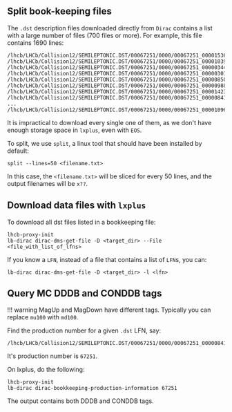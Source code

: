 ## Split book-keeping files
The `.dst` description files downloaded directly from `Dirac` contains a list with
a large number of files (700 files or more). For example, this file contains 1690 lines:
```
/lhcb/LHCb/Collision12/SEMILEPTONIC.DST/00067251/0000/00067251_00001536_1.Semileptonic.dst
/lhcb/LHCb/Collision12/SEMILEPTONIC.DST/00067251/0000/00067251_00001039_1.Semileptonic.dst
/lhcb/LHCb/Collision12/SEMILEPTONIC.DST/00067251/0000/00067251_00000344_1.Semileptonic.dst
/lhcb/LHCb/Collision12/SEMILEPTONIC.DST/00067251/0000/00067251_00000301_1.Semileptonic.dst
/lhcb/LHCb/Collision12/SEMILEPTONIC.DST/00067251/0000/00067251_00000850_1.Semileptonic.dst
/lhcb/LHCb/Collision12/SEMILEPTONIC.DST/00067251/0000/00067251_00000988_1.Semileptonic.dst
/lhcb/LHCb/Collision12/SEMILEPTONIC.DST/00067251/0000/00067251_00001423_1.Semileptonic.dst
/lhcb/LHCb/Collision12/SEMILEPTONIC.DST/00067251/0000/00067251_00000841_1.Semileptonic.dst
...
/lhcb/LHCb/Collision12/SEMILEPTONIC.DST/00067251/0000/00067251_00001096_1.Semileptonic.dst
```

It is impractical to download every single one of them, as we don't have enough
storage space in `lxplus`, even with `EOS`.

To split, we use `split`, a linux tool that should have been installed by default:
```
split --lines=50 <filename.txt>
```
In this case, the `<filename.txt>` will be sliced for every 50 lines, and the
output filenames will be `x??`.


## Download data files with `lxplus`
To download all dst files listed in a bookkeeping file:
```
lhcb-proxy-init
lb-dirac dirac-dms-get-file -D <target_dir> --File <file_with_list_of_lfns>
```

If you know a `LFN`, instead of a file that contains a list of `LFN`s, you can:
```
lb-dirac dirac-dms-get-file -D <target_dir> -l <lfn>
```


## Query MC DDDB and CONDDB tags

!!! warning
    MagUp and MagDown have different tags. Typically you can replace `mu100`
    with `md100`.

Find the production number for a given `.dst` LFN, say:
```
/lhcb/LHCb/Collision12/SEMILEPTONIC.DST/00067251/0000/00067251_00000841_1.Semileptonic.dst
```

It's production number is `67251`.

On lxplus, do the following:
```
lhcb-proxy-init
lb-dirac dirac-bookkeeping-production-information 67251
```

The output contains both DDDB and CONDDB tags.

